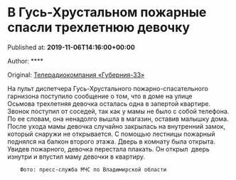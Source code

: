 
# В Гусь-Хрустальном пожарные спасли трехлетнюю девочку

Published at: **2019-11-06T14:16:00+00:00**

Author: ****

Original: [Телерадиокомпания «Губерния-33»](http://trc33.ru/news/society/v-gus-khrustalnom-pozharnye-spasli-trekhletnyuyu-devochku/)

На пульт диспетчера Гусь-Хрустального пожарно-спасательного гарнизона поступило сообщение о том, что в доме на улице Осьмова трехлетняя девочка осталась одна в запертой квартире. Звонок поступил от соседей, так как у мамы не было с собой телефона. По ее словам, она ненадолго вышла в магазин, оставив малышку дома. После ухода мамы девочка случайно закрылась на внутренний замок, который снаружи не открывается.
С помощью лестницы пожарный поднялся на балкон второго этажа. Дверь в комнату была открыта. Увидев пожарного, девочка перестала плакать. Он открыл  дверь изнутри и впустил маму девочки в квартиру.

        Фото: пресс-служба МЧС по Владимирской области
      
